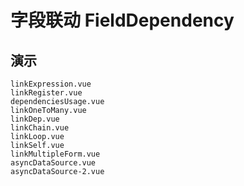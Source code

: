# 字段联动 FieldDependency
<!--single-column-->

## 演示

```demo
linkExpression.vue
linkRegister.vue
dependenciesUsage.vue
linkOneToMany.vue
linkDep.vue
linkChain.vue
linkLoop.vue
linkSelf.vue
linkMultipleForm.vue
asyncDataSource.vue
asyncDataSource-2.vue
```
